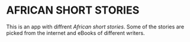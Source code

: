 # AFRICAN SHORT STORIES
This is an app with diffrent *African short stories*.
Some of the stories are picked from the internet and eBooks of different writers.